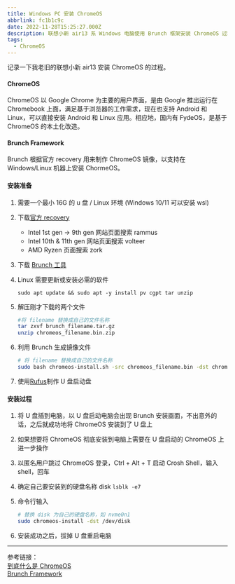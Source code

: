 ```yaml
---
title: Windows PC 安装 ChromeOS
abbrlink: fc1b1c9c
date: 2022-11-28T15:25:27.000Z
description: 联想小新 air13 系 Windows 电脑使用 Brunch 框架安装 ChromeOS 过程。
tags:
  - ChromeOS
---
```


记录一下我老旧的联想小新 air13 安装 ChromeOS 的过程。

#### ChromeOS

ChromeOS 以 Google Chrome 为主要的用户界面，是由 Google 推出运行在 Chromebook 上面，满足基于浏览器的工作需求，现在也支持 Android 和 Linux，可以直接安装 Android 和 Linux 应用。相应地，国内有 FydeOS，是基于 ChromeOS 的本土化改造。

<!-- more -->

#### Brunch Framework

Brunch 根据官方 recovery 用来制作 ChromeOS 镜像，以支持在 Windows/Linux 机器上安装 ChormeOS。

#### 安装准备

1.  需要一个最小 16G 的 u 盘 / Linux 环境 (Windows 10/11 可以安装 wsl)

2.  下载[官方 recovery](https://chromiumdash.appspot.com/serving-builds?deviceCategory=Chrome%20OS)

    - Intel 1st gen -> 9th gen 网站页面搜索 rammus
    - Intel 10th & 11th gen 网站页面搜索 volteer
    - AMD Ryzen 页面搜索 zork

3.  下载 [Brunch 工具](https://github.com/sebanc/brunch/releases/latest)

4.  Linux 需要更新或安装必需的软件

    `sudo apt update && sudo apt -y install pv cgpt tar unzip`

5.  解压刚才下载的两个文件

    ```bash
    #将 filename 替换成自己的文件名称
    tar zxvf brunch_filename.tar.gz
    unzip chromeos_filename.bin.zip
    ```

6.  利用 Brunch 生成镜像文件

    ```bash
    # 将 filename 替换成自己的文件名称
    sudo bash chromeos-install.sh -src chromeos_filename.bin -dst chromeos.img
    ```

7.  使用[Rufus](https://rufus.ie/)制作 U 盘启动盘

#### 安装过程

1. 将 U 盘插到电脑，以 U 盘启动电脑会出现 Brunch 安装画面，不出意外的话，之后就成功地将 ChromeOS 安装到了 U 盘上

2. 如果想要将 ChromeOS 彻底安装到电脑上需要在 U 盘启动的 ChromeOS 上进一步操作

3. 以匿名用户跳过 ChromeOS 登录，Ctrl + Alt + T 启动 Crosh Shell，输入 shell，回车

4. 确定自己要安装到的硬盘名称 disk `lsblk -e7`

5. 命令行输入

   ```bash
   # 替换 disk 为自己的硬盘名称，如 nvme0n1
   sudo chromeos-install -dst /dev/disk
   ```

6. 安装成功之后，拔掉 U 盘重启电脑

---

参考链接：  
[到底什么是 ChromeOS](https://zhuanlan.zhihu.com/p/169828368)  
[Brunch Framework](https://github.com/sebanc/brunch)
